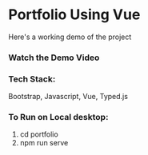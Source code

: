 # Portfolio Using Vue
Here's a working demo of the project
### Watch the Demo Video

### Tech Stack:
Bootstrap, Javascript, Vue, Typed.js

### To Run on Local desktop:
1. cd portfolio
2. npm run serve
